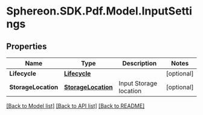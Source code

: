 # Sphereon.SDK.Pdf.Model.InputSettings
## Properties

Name | Type | Description | Notes
------------ | ------------- | ------------- | -------------
**Lifecycle** | [**Lifecycle**](Lifecycle.md) |  | [optional] 
**StorageLocation** | [**StorageLocation**](StorageLocation.md) | Input Storage location | [optional] 

[[Back to Model list]](../README.md#documentation-for-models) [[Back to API list]](../README.md#documentation-for-api-endpoints) [[Back to README]](../README.md)

